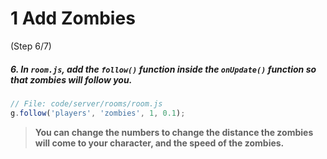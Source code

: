 # 1 Add Zombies
 (Step 6/7)

##### 6. In `room.js`, add the `follow()` function inside the `onUpdate()` function so that zombies will follow you.
``` javascript
// File: code/server/rooms/room.js
g.follow('players', 'zombies', 1, 0.1);
```

> **You can change the numbers to change the distance the zombies will come to your character, and the speed of the zombies.**
